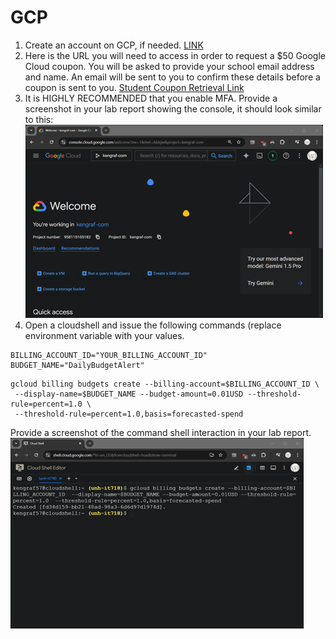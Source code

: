 # GCP												
1.	Create an account on GCP, if needed. [LINK](https://console.cloud.google.com/)
2.	Here is the URL you will need to access in order to request a $50 Google Cloud coupon. You will be asked to provide your school email address and name. An email will be sent to you to confirm these details before a coupon is sent to you. [Student Coupon Retrieval Link](https://nam12.safelinks.protection.outlook.com/?url=https%3A%2F%2Fgcp.secure.force.com%2FGCPEDU%3Fcid%3Dq7L0A2AHlh%252BVwJyYftvWjikKyDKmniI5F6MnNM3TNDyKhNM3NLxLqL4vdGZ%252BfQM0%2F&data=05%7C02%7Cken.graf%40unh.edu%7Ca43680c3100045c235a308dd2388b921%7Cd6241893512d46dc8d2bbe47e25f5666%7C0%7C0%7C638705792348872738%7CUnknown%7CTWFpbGZsb3d8eyJFbXB0eU1hcGkiOnRydWUsIlYiOiIwLjAuMDAwMCIsIlAiOiJXaW4zMiIsIkFOIjoiTWFpbCIsIldUIjoyfQ%3D%3D%7C0%7C%7C%7C&sdata=Eqi%2BOyrbiGqDhktdNFUbVR9im5RxQaDr%2FOtHavnrzAc%3D&reserved=0)
3.	It is HIGHLY RECOMMENDED that you enable MFA.  Provide a screenshot in your lab report showing the console, it should look similar to this:<br/>   ![Console](Lab1-GCP-console.png)
4.	Open a cloudshell and issue the following commands (replace environment variable with your values. 
```
BILLING_ACCOUNT_ID="YOUR_BILLING_ACCOUNT_ID"
BUDGET_NAME="DailyBudgetAlert"
```
```
gcloud billing budgets create --billing-account=$BILLING_ACCOUNT_ID \
 --display-name=$BUDGET_NAME --budget-amount=0.01USD --threshold-rule=percent=1.0 \
 --threshold-rule=percent=1.0,basis=forecasted-spend
```
Provide a screenshot of the command shell interaction in your lab report.  
![Budget](Lab1-GCP-budget.png)
